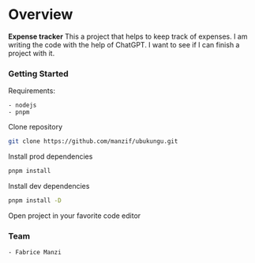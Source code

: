 # Overview

**Expense tracker** This a project that helps to keep track of expenses. I am writing the code with the help of ChatGPT. I want to see if I can finish a project with it.

### Getting Started

Requirements:

    - nodejs
    - pnpm

Clone repository

```bash
git clone https://github.com/manzif/ubukungu.git
```

Install prod dependencies

```bash
pnpm install
```

Install dev dependencies

```bash
pnpm install -D
```

Open project in your favorite code editor

### Team
```bash
- Fabrice Manzi
